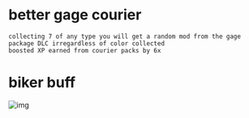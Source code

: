 
# better gage courier

	collecting 7 of any type you will get a random mod from the gage package DLC irregardless of color collected
	boosted XP earned from courier packs by 6x

# biker buff

![img](https://i.imgur.com/xSqhaS1.png)
